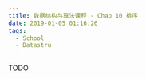 ```yaml
---
title: 数据结构与算法课程 - Chap 10 排序
date: 2019-01-05 01:16:26
tags:
  - School
  - Datastru
---
```


TODO

